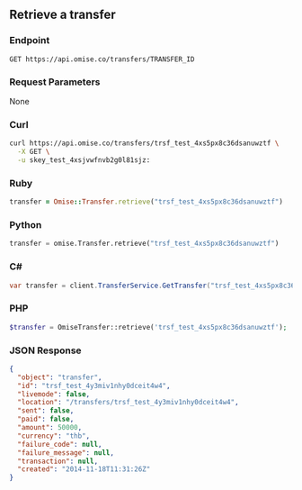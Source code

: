 ## Retrieve a transfer

### Endpoint

```
GET https://api.omise.co/transfers/TRANSFER_ID
```

### Request Parameters

None

### Curl

```sh
curl https://api.omise.co/transfers/trsf_test_4xs5px8c36dsanuwztf \
  -X GET \
  -u skey_test_4xsjvwfnvb2g0l81sjz:
```

### Ruby

```ruby
transfer = Omise::Transfer.retrieve("trsf_test_4xs5px8c36dsanuwztf")
```

### Python

```python
transfer = omise.Transfer.retrieve("trsf_test_4xs5px8c36dsanuwztf")
```

### C&#35;

```c#
var transfer = client.TransferService.GetTransfer("trsf_test_4xs5px8c36dsanuwztf");
```

### PHP

```php
$transfer = OmiseTransfer::retrieve('trsf_test_4xs5px8c36dsanuwztf');
```

### JSON Response

```json
{
  "object": "transfer",
  "id": "trsf_test_4y3miv1nhy0dceit4w4",
  "livemode": false,
  "location": "/transfers/trsf_test_4y3miv1nhy0dceit4w4",
  "sent": false,
  "paid": false,
  "amount": 50000,
  "currency": "thb",
  "failure_code": null,
  "failure_message": null,
  "transaction": null,
  "created": "2014-11-18T11:31:26Z"
}
```
